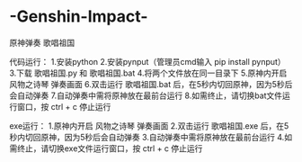 # -Genshin-Impact-
原神弹奏 歌唱祖国

代码运行：
1.安装python
2.安装pynput（管理员cmd输入 pip install pynput）
3.下载 歌唱祖国.py 和 歌唱祖国.bat
4.将两个文件放在同一目录下
5.原神内开启 风物之诗琴 弹奏画面
6.双击运行 歌唱祖国.bat 后，在5秒内切回原神，因为5秒后会自动弹奏
7.自动弹奏中需将原神放在最前台运行
8.如需终止，请切换bat文件运行窗口，按 ctrl + c 停止运行

exe运行：
1.原神内开启 风物之诗琴 弹奏画面
2.双击运行 歌唱祖国.exe 后，在5秒内切回原神，因为5秒后会自动弹奏
3.自动弹奏中需将原神放在最前台运行
4.如需终止，请切换exe文件运行窗口，按 ctrl + c 停止运行
